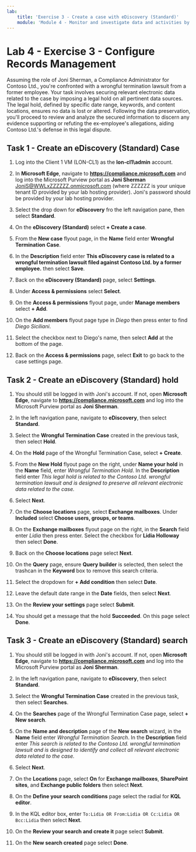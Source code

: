 ```yaml
---
lab:
    title: 'Exercise 3 - Create a case with eDiscovery (Standard)'
    module: 'Module 4 - Monitor and investigate data and activities by using Microsoft Purview'
---
```


# Lab 4 - Exercise 3 - Configure Records Management

Assuming the role of Joni Sherman, a Compliance Administrator for Contoso Ltd., you're confronted with a wrongful termination lawsuit from a former employee. Your task involves securing relevant electronic data related to the case by imposing a legal hold on all pertinent data sources. The legal hold, defined by specific date range, keywords, and content locations, ensures no data is lost or altered. Following the data preservation, you'll proceed to review and analyze the secured information to discern any evidence supporting or refuting the ex-employee's allegations, aiding Contoso Ltd.'s defense in this legal dispute.

## Task 1 - Create an eDiscovery (Standard) Case

1. Log into the Client 1 VM (LON-CL1) as the **lon-cl1\admin** account.

1. In **Microsoft Edge**, navigate to **https://compliance.microsoft.com** and log into the Microsoft Purview portal as **Joni Sherman** JoniS@WWLxZZZZZZ.onmicrosoft.com (where ZZZZZZ is your unique tenant ID provided by your lab hosting provider).  Joni's password should be provided by your lab hosting provider.

1. Select the drop down for **eDiscovery** fro the left navigation pane, then select **Standard**.

1. On the **eDiscovery (Standard)** select **+ Create a case**.

1. From the **New case** flyout page, in the **Name** field enter **Wrongful Termination Case**.

1. In the **Description** field enter **This eDiscovery case is related to a wrongful termination lawsuit filed against Contoso Ltd. by a former employee.** then select **Save**.

1. Back on the **eDiscovery (Standard)** page, select **Settings**.

1. Under **Access & permissions** select **Select**.

1. On the **Access & permissions** flyout page, under **Manage members** select **+ Add**.

1. On the **Add members** flyout page type in *Diego* then press enter to find *Diego Siciliani*.

1. Select the checkbox next to Diego's name, then select **Add** at the bottom of the page.

1. Back on the **Access & permissions** page, select **Exit** to go back to the case settings page.

## Task 2 - Create an eDiscovery (Standard) hold

1. You should still be logged in with Joni's account. If not, open **Microsoft Edge**, navigate to **https://compliance.microsoft.com** and log into the Microsoft Purview portal as **Joni Sherman**.

1. In the left navigation pane, navigate to **eDiscovery**, then select **Standard**.

1. Select the **Wrongful Termination Case** created in the previous task, then select **Hold**.

1. On the **Hold** page of the Wrongful Termination Case, select **+ Create**.

1. From the **New Hold** flyout page on the right, under **Name your hold** in the **Name** field, enter *Wrongful Termination Hold*. In the **Description** field enter *This legal hold is related to the Contoso Ltd. wrongful termination lawsuit and is designed to preserve all relevant electronic data related to the case.*

1. Select **Next**.

1. On the **Choose locations** page, select **Exchange mailboxes**. Under **Included** select **Choose users, groups, or teams**.

1. On the **Exchange mailboxes** flyout page on the right, in the **Search** field enter *Lidia* then press enter. Select the checkbox for **Lidia Holloway** then select **Done**.

1. Back on the **Choose locations** page select **Next**.

1. On the **Query** page, ensure **Query builder** is selected, then select the trashcan in the **Keyword** box to remove this search criteria.

1. Select the dropdown for **+ Add condition** then select **Date**.

1. Leave the default date range in the **Date** fields, then select **Next**.

1. On the **Review your settings** page select **Submit**.

1. You should get a message that the hold **Succeeded**. On this page select **Done**.

## Task 3 - Create an eDiscovery (Standard) search

1. You should still be logged in with Joni's account. If not, open **Microsoft Edge**, navigate to **https://compliance.microsoft.com** and log into the Microsoft Purview portal as **Joni Sherman**.

1. In the left navigation pane, navigate to **eDiscovery**, then select **Standard**.

1. Select the **Wrongful Termination Case** created in the previous task, then select **Searches**.

1. On the **Searches** page of the Wrongful Termination Case page, select **+ New search**.

1. On the **Name and description** page of the **New search** wizard, in the **Name** field enter *Wrongful Termination Search*. In the **Description** field enter *This search is related to the Contoso Ltd. wrongful termination lawsuit and is designed to identify and collect all relevant electronic data related to the case.*

1. Select **Next**.

1. On the **Locations** page, select **On** for **Exchange mailboxes**, **SharePoint sites**, and **Exchange public folders** then select **Next**.

1. On the **Define your search conditions** page select the radial for **KQL editor**.

1. In the KQL editor box, enter `To:Lidia OR From:Lidia OR Cc:Lidia OR Bcc:Lidia` then select **Next**.

1. On the **Review your search and create it** page select **Submit**.

1. On the **New search created** page select **Done**.